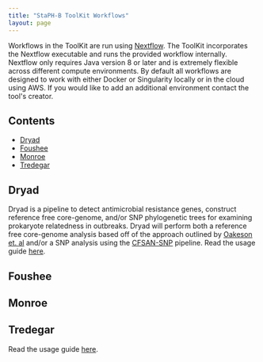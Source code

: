 ```yaml
---
title: "StaPH-B ToolKit Workflows"
layout: page
---
```


Workflows in the ToolKit are run using [Nextflow](https://www.nextflow.io/). The ToolKit incorporates the Nextflow executable and runs the provided workflow internally. Nextflow only requires Java version 8 or later and is extremely flexible across different compute environments. By default all workflows are designed to work with either Docker or Singularity locally or in the cloud using AWS. If you would like to add an additional environment contact the tool's creator.

## Contents
  * [Dryad](#dryad)
  * [Foushee](#foushee)
  * [Monroe](#monroe)
  * [Tredegar](#tredegar)

## Dryad
Dryad is a pipeline to detect antimicrobial resistance genes, construct reference free core-genome, and/or SNP phylogenetic trees for examining prokaryote relatedness in outbreaks. Dryad will perform both a reference free core-genome analysis based off of the approach outlined by [Oakeson et. al](https://www.ncbi.nlm.nih.gov/pubmed/30158193) and/or a SNP analysis using the [CFSAN-SNP](https://snp-pipeline.readthedocs.io/en/latest/readme.html) pipeline.
Read the usage guide [here](/workflow_docs/dryad).

## Foushee

## Monroe

## Tredegar
Read the usage guide [here](/workflow_docs/tredegar).
